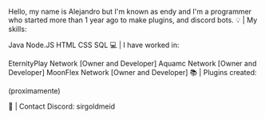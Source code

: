 Hello, my name is Alejandro but I'm known as endy and I'm a programmer who started more than 1 year ago to make plugins, and discord bots.
💡 | My skills:

Java
Node.JS
HTML
CSS
SQL
💻 | I have worked in:

EternityPlay Network [Owner and Developer]
Aquamc Network [Owner and Developer]
MoonFlex Network [Owner and Developer]
📚 | Plugins created:

(proximamente)

📖 | Contact Discord: sirgoldmeid
